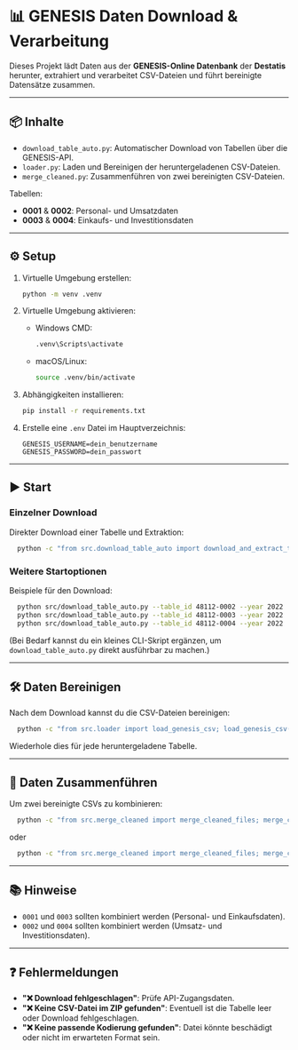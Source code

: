 # 📊 GENESIS Daten Download & Verarbeitung

Dieses Projekt lädt Daten aus der **GENESIS-Online Datenbank** der **Destatis** herunter, extrahiert und verarbeitet CSV-Dateien und führt bereinigte Datensätze zusammen.

---

## 📦 Inhalte
- `download_table_auto.py`: Automatischer Download von Tabellen über die GENESIS-API.
- `loader.py`: Laden und Bereinigen der heruntergeladenen CSV-Dateien.
- `merge_cleaned.py`: Zusammenführen von zwei bereinigten CSV-Dateien.

Tabellen:
- **0001** & **0002**: Personal- und Umsatzdaten
- **0003** & **0004**: Einkaufs- und Investitionsdaten

---

## ⚙️ Setup

1. Virtuelle Umgebung erstellen:
   ```bash
   python -m venv .venv
   ```

2. Virtuelle Umgebung aktivieren:
   - Windows CMD:
     ```bash
     .venv\Scripts\activate
     ```
   - macOS/Linux:
     ```bash
     source .venv/bin/activate
     ```

3. Abhängigkeiten installieren:
   ```bash
   pip install -r requirements.txt
   ```

4. Erstelle eine `.env` Datei im Hauptverzeichnis:
   ```env
   GENESIS_USERNAME=dein_benutzername
   GENESIS_PASSWORD=dein_passwort
   
   ```

---

## ▶️ Start

### Einzelner Download
Direkter Download einer Tabelle und Extraktion:

```bash
  python -c "from src.download_table_auto import download_and_extract_table_auto; download_and_extract_table_auto('48112-0001', '2022')"
```

### Weitere Startoptionen
Beispiele für den Download:

```bash
  python src/download_table_auto.py --table_id 48112-0002 --year 2022
  python src/download_table_auto.py --table_id 48112-0003 --year 2022
  python src/download_table_auto.py --table_id 48112-0004 --year 2022
```

(Bei Bedarf kannst du ein kleines CLI-Skript ergänzen, um `download_table_auto.py` direkt ausführbar zu machen.)

---

## 🛠️ Daten Bereinigen

Nach dem Download kannst du die CSV-Dateien bereinigen:

```bash
  python -c "from src.loader import load_genesis_csv; load_genesis_csv('data/48112-0001_2022.csv', '48112-0001_2022.zip')"
```

Wiederhole dies für jede heruntergeladene Tabelle.

---

## 🔗 Daten Zusammenführen

Um zwei bereinigte CSVs zu kombinieren:

```bash
  python -c "from src.merge_cleaned import merge_cleaned_files; merge_cleaned_files('data/cleaned/48112-0001_2022_cleaned.csv', 'data/cleaned/48112-0003_2022_cleaned.csv')"
```

oder

```bash
  python -c "from src.merge_cleaned import merge_cleaned_files; merge_cleaned_files('data/cleaned/48112-0002_2022_cleaned.csv', 'data/cleaned/48112-0004_2022_cleaned.csv')"
```

---

## 📚 Hinweise

- `0001` und `0003` sollten kombiniert werden (Personal- und Einkaufsdaten).
- `0002` und `0004` sollten kombiniert werden (Umsatz- und Investitionsdaten).

---

## ❓ Fehlermeldungen

- **"❌ Download fehlgeschlagen"**: Prüfe API-Zugangsdaten.
- **"❌ Keine CSV-Datei im ZIP gefunden"**: Eventuell ist die Tabelle leer oder Download fehlgeschlagen.
- **"❌ Keine passende Kodierung gefunden"**: Datei könnte beschädigt oder nicht im erwarteten Format sein.

